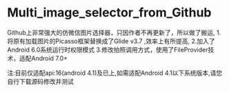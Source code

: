 # Multi_image_selector_from_Github
Github上非常强大的仿微信图片选择器，只因作者不再更新了，所以做了搬运,
1.将原有加载图片的Picasso框架替换成了Glide v3.7 ,效率上有所提高,
2.加入了Android 6.0系统运行时权限模式
3.修改拍照调用方式，使用了FileProvider技术，适配Android 7.0+

注:目前仅适配api:16(android 4.1)及已上,如需适配Android 4.1以下系统版本,请您自行下载源码修改并测试